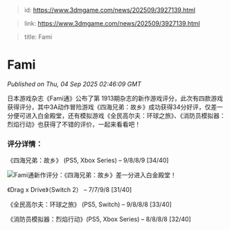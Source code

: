> id: https://www.3dmgame.com/news/202509/3927139.html

> link: https://www.3dmgame.com/news/202509/3927139.html

> title: Fami

# Fami
_Published on Thu, 04 Sep 2025 02:46:09 GMT_

日本游戏杂志《Fami通》公布了第 1913期杂志的新作游戏评分，此次有四款游戏获得评分，其中3A动作冒险游戏《四海兄弟：故乡》成功获得34分好评，仅差一分便可进入白金殿堂，还有模拟游戏《全民高尔夫：环球之旅》、《消防员模拟器：烈焰行动》也获得了不错的评价，一起来看看吧！

### 评分详情：

《四海兄弟：故乡》 (PS5, Xbox Series) – 9/8/8/9 \[34/40\]

![Fami通新作评分：《四海兄弟：故乡》差一分进入白金殿堂！](https://img.3dmgame.com/uploads/images/news/20250904/1756953860_322241.jpg)

《Drag x Drive》（Switch 2） – 7/7/9/8 \[31/40\]

《全民高尔夫：环球之旅》 (PS5, Switch) – 9/8/8/8 \[33/40\]

《消防员模拟器：烈焰行动》(PS5, Xbox Series) – 8/8/8/8 \[32/40\]

